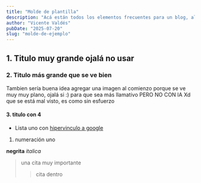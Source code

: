 ```yaml
---
title: "Molde de plantilla"
description: "Acá están todos los elementos frecuentes para un blog, al menos lo que yo he visto"
author: "Vicente Valdés"
pubDate: "2025-07-20"
slug: "molde-de-ejemplo"
---
```


## 1. Titulo muy grande ojalá no usar

### 2. Titulo más grande que se ve bien

Tambien sería buena idea agregar una imagen al comienzo porque se ve muy muy plano, ojalá si :) para que sea más llamativo PERO NO CON IA Xd que se está mal visto, es como sin esfuerzo

#### 3. titulo con 4 #
- Lista uno con [hipervinculo a google](https://google.com)
1. numeración uno

**negrita**
_italica_

> una cita muy importante
>> cita dentro

